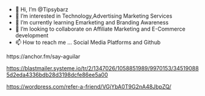 - 👋 Hi, I’m @Tipsybarz
- 👀 I’m interested in  Technology,Advertising Marketing Services 
- 🌱 I’m currently learning  Emarketing and Branding Awareness 
- 💞️ I’m looking to collaborate on  Affiliate Marketing and E-Commerce development 
- 📫 How to reach me ... Social Media Platforms and Github 

<!---
Tipsybarz/Tipsybarz is a ✨ special ✨ repository because its `README.md` (this file) appears on your GitHub profile.
You can click the Preview link to take a look at your changes.
---> https://anchor.fm/say-aguilar

https://blastmailer.systeme.io/tr/2/1347026/1058851989/9970153/345190885d2eda4336bdb28d3198dcfe86ee5a00

https://wordpress.com/refer-a-friend/VGjYbA0T9G2nA48JbpZQ/
